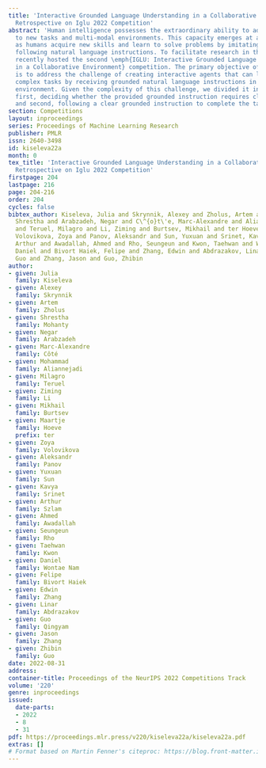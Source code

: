 ```yaml
---
title: 'Interactive Grounded Language Understanding in a Collaborative Environment:
  Retrospective on Iglu 2022 Competition'
abstract: 'Human intelligence possesses the extraordinary ability to adapt rapidly
  to new tasks and multi-modal environments. This capacity emerges at an early age,
  as humans acquire new skills and learn to solve problems by imitating others or
  following natural language instructions. To facilitate research in this area, we
  recently hosted the second \emph{IGLU: Interactive Grounded Language Understanding
  in a Collaborative Environment} competition. The primary objective of the competition
  is to address the challenge of creating interactive agents that can learn to solve
  complex tasks by receiving grounded natural language instructions in a collaborative
  environment. Given the complexity of this challenge, we divided it into two sub-tasks:
  first, deciding whether the provided grounded instruction requires clarification,
  and second, following a clear grounded instruction to complete the task description.'
section: Competitions
layout: inproceedings
series: Proceedings of Machine Learning Research
publisher: PMLR
issn: 2640-3498
id: kiseleva22a
month: 0
tex_title: 'Interactive Grounded Language Understanding in a Collaborative Environment:
  Retrospective on Iglu 2022 Competition'
firstpage: 204
lastpage: 216
page: 204-216
order: 204
cycles: false
bibtex_author: Kiseleva, Julia and Skrynnik, Alexey and Zholus, Artem and Mohanty,
  Shrestha and Arabzadeh, Negar and C\^{o}t\'e, Marc-Alexandre and Aliannejadi, Mohammad
  and Teruel, Milagro and Li, Ziming and Burtsev, Mikhail and ter Hoeve, Maartje and
  Volovikova, Zoya and Panov, Aleksandr and Sun, Yuxuan and Srinet, Kavya and Szlam,
  Arthur and Awadallah, Ahmed and Rho, Seungeun and Kwon, Taehwan and Wontae Nam,
  Daniel and Bivort Haiek, Felipe and Zhang, Edwin and Abdrazakov, Linar and Qingyam,
  Guo and Zhang, Jason and Guo, Zhibin
author:
- given: Julia
  family: Kiseleva
- given: Alexey
  family: Skrynnik
- given: Artem
  family: Zholus
- given: Shrestha
  family: Mohanty
- given: Negar
  family: Arabzadeh
- given: Marc-Alexandre
  family: Côté
- given: Mohammad
  family: Aliannejadi
- given: Milagro
  family: Teruel
- given: Ziming
  family: Li
- given: Mikhail
  family: Burtsev
- given: Maartje
  family: Hoeve
  prefix: ter
- given: Zoya
  family: Volovikova
- given: Aleksandr
  family: Panov
- given: Yuxuan
  family: Sun
- given: Kavya
  family: Srinet
- given: Arthur
  family: Szlam
- given: Ahmed
  family: Awadallah
- given: Seungeun
  family: Rho
- given: Taehwan
  family: Kwon
- given: Daniel
  family: Wontae Nam
- given: Felipe
  family: Bivort Haiek
- given: Edwin
  family: Zhang
- given: Linar
  family: Abdrazakov
- given: Guo
  family: Qingyam
- given: Jason
  family: Zhang
- given: Zhibin
  family: Guo
date: 2022-08-31
address:
container-title: Proceedings of the NeurIPS 2022 Competitions Track
volume: '220'
genre: inproceedings
issued:
  date-parts:
  - 2022
  - 8
  - 31
pdf: https://proceedings.mlr.press/v220/kiseleva22a/kiseleva22a.pdf
extras: []
# Format based on Martin Fenner's citeproc: https://blog.front-matter.io/posts/citeproc-yaml-for-bibliographies/
---
```


